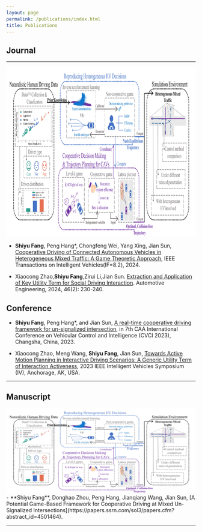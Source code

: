 ```yaml
---
layout: page
permalink: /publications/index.html
title: Publications
---
```


## Journal

---

<div>
  <img src="/images/NCLGame.png" style="width: 800px; height: 450px;">
</div>

- **Shiyu Fang**, Peng Hang*, Chongfeng Wei, Yang Xing, Jian Sun, [Cooperative Driving of Connected Autonomous Vehicles in Heterogeneous Mixed Traffic: A Game Theoretic Approach](https://ieeexplore.ieee.org/document/10529605), IEEE Transactions on Intelligent Vehicles(IF=8.2), 2024.

- Xiaocong Zhao,**Shiyu Fang**,Zirui Li,Jian Sun. [Extraction and Application of Key Utility Term for Social Driving Interaction](https://www.qichegongcheng.com/CN/10.19562/j.chinasae.qcgc.2024.02.005). Automotive Engineering, 2024, 46(2): 230-240. 
  <br>
  
## Conference 

- **Shiyu Fang**, Peng Hang*, and Jian Sun, [A real-time cooperative driving framework for un-signalized intersection](https://ieeexplore.ieee.org/document/10397236), in 7th CAA International Conference on Vehicular Control and Intelligence (CVCI 2023), Changsha, China, 2023.

- Xiaocong Zhao, Meng Wang, **Shiyu Fang**, Jian Sun, [Towards Active Motion Planning in Interactive Driving Scenarios: A Generic Utility Term of Interaction Activeness](https://ieeexplore.ieee.org/document/10186564), 2023 IEEE Intelligent Vehicles Symposium (IV), Anchorage, AK, USA. 
  <br>

---

## Manuscript

<img src="/images/NCLGame.png" alt="NCLGame">
- **Shiyu Fang**, Donghao Zhou, Peng Hang, Jianqiang Wang, Jian Sun, [A Potential Game-Based Framework for Cooperative Driving at Mixed Un-Signalized Intersections](https://papers.ssrn.com/sol3/papers.cfm?abstract_id=4501464). 
  <br>

---


